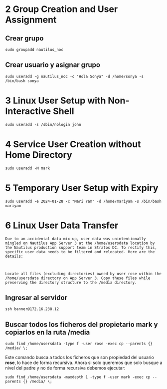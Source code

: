 # 2 Group Creation and User Assignment
## Crear grupo
```
sudo groupadd nautilus_noc
```

## Crear usuario y asignar grupo
```
sudo useradd -g nautilus_noc -c "Hola Sonya" -d /home/sonya -s /bin/bash sonya
```

# 3 Linux User Setup with Non-Interactive Shell
```
sudo useradd -s /sbin/nologin john
```

# 4 Service User Creation without Home Directory
```
sudo useradd -M mark
```

# 5 Temporary User Setup with Expiry
```
sudo useradd -e 2024-01-28 -c "Mari Yam" -d /home/mariyam -s /bin/bash mariyam
```

# 6 Linux User Data Transfer
```
Due to an accidental data mix-up, user data was unintentionally mingled on Nautilus App Server 3 at the /home/usersdata location by the Nautilus production support team in Stratos DC. To rectify this, specific user data needs to be filtered and relocated. Here are the details:



Locate all files (excluding directories) owned by user rose within the /home/usersdata directory on App Server 3. Copy these files while preserving the directory structure to the /media directory.
```

## Ingresar al servidor
```
ssh banner@172.16.238.12
```

## Buscar todos los ficheros del propietario mark y copiarlos en la ruta /media
```
sudo find /home/usersdata -type f -user rose -exec cp --parents {} /media/ \;
```
Este comando busca a todos los ficheros que son propiedad del usuario **rose**, lo hace de forma recursiva.
Ahora si solo queremos que solo busque a nivel del padre y no de forma recursiva debemos ejecutar:
```
sudo find /home/usersdata -maxdepth 1 -type f -user mark -exec cp --parents {} /media/ \;
```
